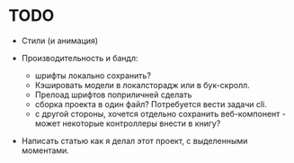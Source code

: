 # TODO

- Стили (и анимация)
- Производительность и бандл:
  - шрифты локально сохранить?
  - Кэшировать модели в локалсторадж или в бук-скролл.
  - Прелоад шрифтов поприличней сделать
  - сборка проекта в один файл? Потребуется вести задачи cli.
  - с другой стороны, хочется отдельно сохранить веб-компонент - может некоторые контроллеры внести в книгу?

- Написать статью как я делал этот проект, с выделенными моментами.

